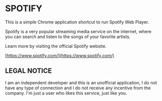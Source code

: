 # SPOTIFY

This is a simple Chrome application shortcut to run Spotify Web Player.

Spotify is a very popular streaming media service on the internet, where you can search and listen to the songs of your favorite artists.

Learn more by visiting the official Spotify website.

[https://www.spotify.com/](https://www.spotify.com/)

## LEGAL NOTICE

I am an independent developer and this is an unofficial application, I do not have any type of connection and I do not receive any incentive from the company. I'm just a user who likes this service, just like you.